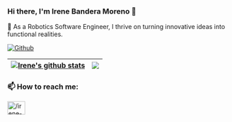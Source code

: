 ### Hi there, I'm Irene Bandera Moreno 👋

🤖 As a Robotics Software Engineer, I thrive on turning innovative ideas into functional realities.

[![Github](https://img.shields.io/github/followers/irenebm?label=Follow&style=social)](https://github.com/irenebm)

<!--
**irenebm/irenebm** is a ✨ _special_ ✨ repository because its `README.md` (this file) appears on your GitHub profile.

Here are some ideas to get you started:

- 🔭 I’m currently working on ...
- 🌱 I’m currently learning ...
- 👯 I’m looking to collaborate on ...
- 🤔 I’m looking for help with ...
- 💬 Ask me about ...
- 📫 How to reach me: ...
- 😄 Pronouns: ...
- ⚡ Fun fact: ...
-->

| <a href="https://github.com/anuraghazra/github-readme-stats"><img align="center" src="https://github-readme-stats.vercel.app/api?username=irenebm&show_icons=true&include_all_commits=true&theme=buefy&hide_border=true" alt="Irene's github stats" /></a> | <a href="https://github.com/anuraghazra/github-readme-stats"><img align="center" src="https://github-readme-stats.vercel.app/api/top-langs/?username=irenebm&layout=compact&theme=buefy&hide_border=true" /></a> |
| ------------- | ------------- |

### 📫 How to reach me:
<p align="left">
<a href="https://www.linkedin.com/in/irene-bandera" target="blank"><img align="center" src="https://raw.githubusercontent.com/rahuldkjain/github-profile-readme-generator/master/src/images/icons/Social/linked-in-alt.svg" alt="/irene-bandera" height="30" width="40" /></a>
</p>
